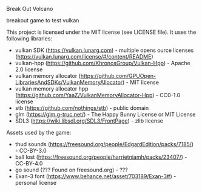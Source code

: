 Break Out Volcano

breakout game to test vulkan

This project is licensed under the MIT license (see LICENSE file). It uses the following libraries:
* vulkan SDK (https://vulkan.lunarg.com) - multiple opens ource licenses (https://vulkan.lunarg.com/license/#/content/README)
* vulkan-hpp (https://github.com/KhronosGroup/Vulkan-Hpp) - Apache 2.0 license
* vulkan memory allocator (https://github.com/GPUOpen-LibrariesAndSDKs/VulkanMemoryAllocator) - MIT license
* vulkan memory allocator hpp (https://github.com/YaaZ/VulkanMemoryAllocator-Hpp) - CC0-1.0 license
* stb (https://github.com/nothings/stb) - public domain
* glm (https://glm.g-truc.net/) - The Happy Bunny License or MIT License
* SDL3 (https://wiki.libsdl.org/SDL3/FrontPage) - zlib license

Assets used by the game:
* thud sounds (https://freesound.org/people/EdgardEdition/packs/7185/) - CC-BY-3.0
* ball lost (https://freesound.org/people/harrietniamh/packs/23407/) - CC-BY-4.0
* go sound (??? Found on freesound.org) - ???
* Exan-3 font (https://www.behance.net/asset/703189/Exan-3#) - personal license
